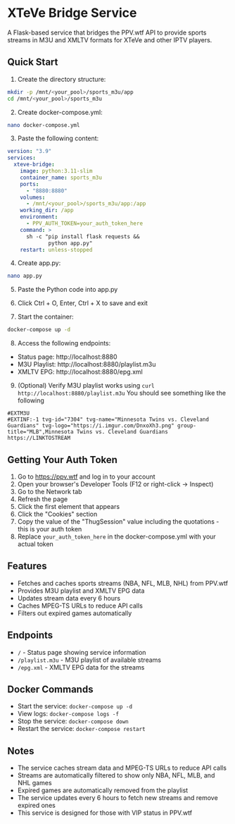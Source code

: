 # XTeVe Bridge Service

A Flask-based service that bridges the PPV.wtf API to provide sports streams in M3U and XMLTV formats for XTeVe and other IPTV players.

## Quick Start

1. Create the directory structure:
```bash
mkdir -p /mnt/<your_pool>/sports_m3u/app
cd /mnt/<your_pool>/sports_m3u
```

2. Create docker-compose.yml:
```bash
nano docker-compose.yml
```

3. Paste the following content:
```yaml
version: "3.9"
services:
  xteve-bridge:
    image: python:3.11-slim
    container_name: sports_m3u
    ports:
      - "8880:8880"
    volumes:
      - /mnt/<your_pool>/sports_m3u/app:/app
    working_dir: /app
    environment:
      - PPV_AUTH_TOKEN=your_auth_token_here
    command: >
      sh -c "pip install flask requests &&
             python app.py"
    restart: unless-stopped
```

4. Create app.py:
```bash
nano app.py
```

5. Paste the Python code into app.py

6. Click Ctrl + O, Enter, Ctrl + X to save and exit

7. Start the container:
```bash
docker-compose up -d
```

8. Access the following endpoints:
- Status page: http://localhost:8880
- M3U Playlist: http://localhost:8880/playlist.m3u
- XMLTV EPG: http://localhost:8880/epg.xml

9. (Optional) Verify M3U playlist works using `curl http://localhost:8880/playlist.m3u`
You should see something like the following
```m3u
#EXTM3U
#EXTINF:-1 tvg-id="7304" tvg-name="Minnesota Twins vs. Cleveland Guardians" tvg-logo="https://i.imgur.com/DnxoXh3.png" group-title="MLB",Minnesota Twins vs. Cleveland Guardians
https://LINKTOSTREAM
```

## Getting Your Auth Token

1. Go to https://ppv.wtf and log in to your account
2. Open your browser's Developer Tools (F12 or right-click -> Inspect)
3. Go to the Network tab
4. Refresh the page
5. Click the first element that appears
6. Click the "Cookies" section
7. Copy the value of the "ThugSession" value including the quotations - this is your auth token
8. Replace `your_auth_token_here` in the docker-compose.yml with your actual token

## Features

- Fetches and caches sports streams (NBA, NFL, MLB, NHL) from PPV.wtf
- Provides M3U playlist and XMLTV EPG data
- Updates stream data every 6 hours
- Caches MPEG-TS URLs to reduce API calls
- Filters out expired games automatically

## Endpoints

- `/` - Status page showing service information
- `/playlist.m3u` - M3U playlist of available streams
- `/epg.xml` - XMLTV EPG data for the streams

## Docker Commands

- Start the service: `docker-compose up -d`
- View logs: `docker-compose logs -f`
- Stop the service: `docker-compose down`
- Restart the service: `docker-compose restart`

## Notes

- The service caches stream data and MPEG-TS URLs to reduce API calls
- Streams are automatically filtered to show only NBA, NFL, MLB, and NHL games
- Expired games are automatically removed from the playlist
- The service updates every 6 hours to fetch new streams and remove expired ones
- This service is designed for those with VIP status in PPV.wtf